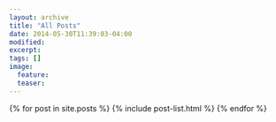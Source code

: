 ```yaml
---
layout: archive
title: "All Posts"
date: 2014-05-30T11:39:03-04:00
modified:
excerpt: 
tags: []
image:
  feature:
  teaser:
---
```


<div class="tiles">
{% for post in site.posts %}
  {% include post-list.html %}
{% endfor %}
</div><!-- /.tiles -->
